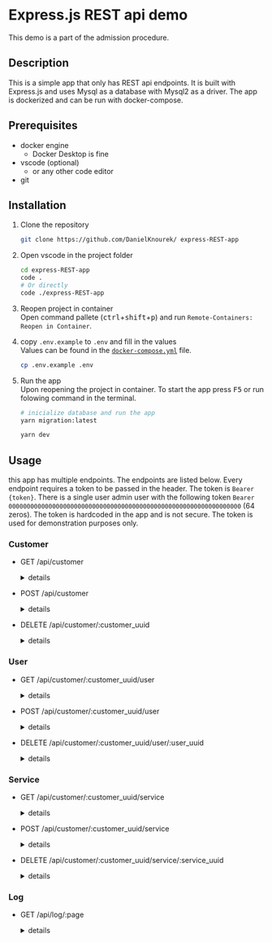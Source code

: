 # Express.js REST api demo

This demo is a part of the admission procedure.

## Description

This is a simple app that only has REST api endpoints. It is built with Express.js and uses Mysql as a database with Mysql2 as a driver. The app is dockerized and can be run with docker-compose.

## Prerequisites

- docker engine
    - Docker Desktop is fine
- vscode (optional)
    - or any other code editor
- git


## Installation

1. Clone the repository
    ```BASH
    git clone https://github.com/DanielKnourek/ express-REST-app
    ```

2. Open vscode in the project folder
    ```BASH
    cd express-REST-app
    code .
    # Or directly
    code ./express-REST-app
    ```

3. Reopen project in container  
Open command pallete (<kbd>ctrl</kbd>+<kbd>shift</kbd>+<kbd>p</kbd>) and run `Remote-Containers: Reopen in Container`.

4. copy `.env.example` to `.env` and fill in the values  
    Values can be found in the [`docker-compose.yml`](.devcontainer/docker-compose.yml#L24) file.

    ```BASH
    cp .env.example .env
    ```

5. Run the app  
Upon reopening the project in container. To start the app press <kbd>F5</kbd> or run folowing command in the terminal.
    ```BASH
    # inicialize database and run the app 
    yarn migration:latest

    yarn dev
    ```

## Usage

this app has multiple endpoints. The endpoints are listed below. Every endpoint requires a token to be passed in the header. The token is `Bearer {token}`. There is a single user admin user with the following token `Bearer 0000000000000000000000000000000000000000000000000000000000000000` (64 zeros). The token is hardcoded in the app and is not secure. The token is used for demonstration purposes only.

### Customer

- GET /api/customer
    <details>
    <summary>details</summary>

    List all customers. This endpoint requires an admin token in the header.
    ```yaml
    - method: GET
    - path: /api/customer
    - headers:
        - Authorization: Bearer {token}
    - access: admin
    ```

    example:

    ```BASH
    # Works! ✔
    # returns all customers, array with one system customer
    curl -X GET -H "Content-Type: application/json" --header 'Authorization: Bearer 0000000000000000000000000000000000000000000000000000000000000000' http://localhost:8000/api/customer

    # Doesn't work! ❌
    # returns `Missing or invalid access token`
    curl -H "Content-Type: application/json" -X GET http://localhost:8000/api/customer
    ```
    </details>

- POST /api/customer
    <details>
    <summary>details</summary>

    Create a new customer. This endpoint requires an admin token in the header.
    ```yaml
    - method: POST
    - path: /api/customer
    - headers:
        - Authorization: Bearer {token}
    - access: admin
    - body:
        - name: string
    ```

    example:

    ```BASH
    # Works! ✔
    # returns the created customer
    curl -X POST -H "Content-Type: application/json" --header 'Authorization: Bearer 0000000000000000000000000000000000000000000000000000000000000000' -d '{ "display_name": "UK secret service" }' http://localhost:8000/api/customer

    # Doesn't work! ❌
    # returns `Invalid data for new customer`
    curl -X POST -H "Content-Type: application/json" --header 'Authorization: Bearer 0000000000000000000000000000000000000000000000000000000000000000' http://localhost:8000/api/customer
    ```
    </details>

- DELETE /api/customer/:customer_uuid
    <details>
    <summary>details</summary>

    Delete a customer. This endpoint requires an admin token in the header.
    ```yaml
    - method: DELETE
    - path: /api/customer/:customer_uuid
    - headers:
        - Authorization: Bearer {token}
    - access: admin
    ```

    example:

    ```BASH
    # Works! ✔
    # returns the deleted customer
    # '939546c4-a831-48d5-a95f-d3fdb1f76f4e' is the uuid of the customer returned by the POST request previously or from the GET request
    curl -X DELETE -H "Content-Type: application/json" --header 'Authorization: Bearer 0000000000000000000000000000000000000000000000000000000000000000' http://localhost:8000/api/customer/939546c4-a831-48d5-a95f-d3fdb1f76f4e
    ```
    </details>

### User

- GET /api/customer/:customer_uuid/user
    <details>
    <summary>details</summary>

    List all users of a customer. This endpoint requires an member or admin token in the header.
    ```yaml
    - method: GET
    - path: /api/customer/:customer_uuid/user
    - headers:
        - Authorization: Bearer {token}
    - access: member, admin
    ```
    example:

    ```BASH
    # Works! ✔
    # returns array of users
    # '99dd505a-dbb5-4f83-9798-c9bab2fe38fc' is the uuid of the customer returned by the POST request previously or from the GET request. Currently, there is no user under this customer uuid. try agin after creating a user.
    curl -X GET -H "Content-Type: application/json" --header 'Authorization: Bearer 0000000000000000000000000000000000000000000000000000000000000000' http://localhost:8000/api/customer/99dd505a-dbb5-4f83-9798-c9bab2fe38fc/user
    ```
    </details>
    
- POST /api/customer/:customer_uuid/user
    <details>
    <summary>details</summary>

    Create a new user. This endpoint requires an member or admin token in the header.
    ```yaml
    - method: POST
    - path: /api/customer/:customer_uuid/user
    - headers:
        - Authorization: Bearer {token}
    - access: member, admin
    ```
    example:

    ```BASH
    # Works! ✔
    # returns the created user
    # '99dd505a-dbb5-4f83-9798-c9bab2fe38fc' is the uuid of the customer returned by the POST request previously or from the GET request.
    curl -X POST -H "Content-Type: application/json" --header 'Authorization: Bearer 0000000000000000000000000000000000000000000000000000000000000000' -d '{ "username":"M", "full_name": "Agent M", "role": "customer" }' http://localhost:8000/api/customer99dd505a-dbb5-4f83-9798-c9bab2fe38fc/user
    
    # Works! ✔
    # returns the created user
    # User that is member of this customer can also create a user. eg. using access token of Agent M.
    curl -X POST -H "Content-Type: application/json" --header 'Authorization: Bearer CC5D0FA4FC5A9B83E737337B60E90057967B11BC47524090606F361A6EDF1937' -d '{ "username": "bond007", "full_name": "James Bond", "role": "customer" }' http://localhost:8000/api/customer/99dd505a-dbb5-4f83-9798-c9bab2fe38fc/user
    ```
    </details>

- DELETE /api/customer/:customer_uuid/user/:user_uuid
    <details>
    <summary>details</summary>

    Delete a user. This endpoint requires an member or admin token in the header.
    ```yaml
    - method: DELETE
    - path: /api/customer/:customer_uuid/user/:user_uuid
    - headers:
        - Authorization: Bearer {token}
    - access: member, admin
    ```
    example:

    ```BASH
    # Works! ✔
    # returns uuid of deleted user
    curl -X DELETE -H "Content-Type: application/json" --header 'Authorization: Bearer CC5D0FA4FC5A9B83E737337B60E90057967B11BC47524090606F361A6EDF1937' http://localhost:8000/api/customer/99dd505a-dbb5-4f83-9798-c9bab2fe38fc/user/88ed9414-4a2b-4d90-bd7f-186d50982d30
    ```
    </details>

### Service

- GET /api/customer/:customer_uuid/service
    <details>
    <summary>details</summary>

    List all services of a customer. This endpoint requires an member or admin token in the header.
    ```yaml
    - method: GET
    - path: /api/customer/:customer_uuid/service
    - headers:
        - Authorization: Bearer {token}
    - access: member, admin
    ```
    example:

    ```BASH
    # Works! ✔
    # returns array of services
    # '99dd505a-dbb5-4f83-9798-c9bab2fe38fc' is the uuid of the customer returned by the POST request previously or from the GET request. Currently, there is no service under this customer uuid. try agin after creating a service.
    curl -X GET -H "Content-Type: application/json" --header 'Authorization: Bearer CC5D0FA4FC5A9B83E737337B60E90057967B11BC47524090606F361A6EDF1937' http://localhost:8000/api/customer/99dd505a-dbb5-4f83-9798-c9bab2fe38fc/service
    ```
    </details>

- POST /api/customer/:customer_uuid/service
    <details>
    <summary>details</summary>

    Create a new service. This endpoint requires an member or admin token in the header.
    ```yaml
    - method: POST
    - path: /api/customer/:customer_uuid/service
    - headers:
        - Authorization: Bearer {token}
    - access: member, admin
    ```
    example:

    ```BASH
    # Works! ✔
    # returns the created service
    curl -X POST -H "Content-Type: application/json" --header 'Authorization: Bearer 0000000000000000000000000000000000000000000000000000000000000000' -d '{ "display_name": "Target disposal" }' http://localhost:8000/api/customer/99dd505a-dbb5-4f83-9798-c9bab2fe38fc/service

    # Works! ✔
    # returns the created service
    # User that is member of this customer can also create a service. eg. using access token of Agent M.
    curl -X POST -H "Content-Type: application/json" --header 'Authorization: Bearer CC5D0FA4FC5A9B83E737337B60E90057967B11BC47524090606F361A6EDF1937' -d '{ "display_name": "VIP escort" }' http://localhost:8000/api/customer/99dd505a-dbb5-4f83-9798-c9bab2fe38fc/service
    ```
    </details>

- DELETE /api/customer/:customer_uuid/service/:service_uuid
    <details>
    <summary>details</summary>

    Delete a service. This endpoint requires an member or admin token in the header.
    ```yaml
    - method: DELETE
    - path: /api/customer/:customer_uuid/service/:service_uuid
    - headers:
        - Authorization: Bearer {token}
    - access: member, admin
    ```
    example:

    ```BASH
    # Works! ✔
    # returns uuid of deleted service
    curl -X DELETE -H "Content-Type: application/json" --header 'Authorization: Bearer CC5D0FA4FC5A9B83E737337B60E90057967B11BC47524090606F361A6EDF1937' http://localhost:8000/api/customer/99dd505a-dbb5-4f83-9798-c9bab2fe38fc/service/d7d30b19-2a5d-4dc3-9a6c-5ec4289a2b49
    ```
    </details>

### Log

- GET /api/log/:page
    <details>
    <summary>details</summary>

    List one page of logs. This endpoint requires an admin token in the header. Sorted from newest to oldest. page size is 50.
    ```yaml
    - method: GET
    - path: /api/log/:page
    - headers:
        - Authorization: Bearer {token}
    - access: admin
    ```
    example:

    ```BASH
    # Works! ✔
    # returns array of logs
    curl -X GET -H "Content-Type: application/json" --header 'Authorization: Bearer 0000000000000000000000000000000000000000000000000000000000000000' http://localhost:8000/api/log/0

    # Doesn't work! ❌
    # return 'Unauthorized'
    # Agent M is not an admin, so he can't access the logs.
    curl -X GET -H "Content-Type: application/json" --header 'Authorization: Bearer CC5D0FA4FC5A9B83E737337B60E90057967B11BC47524090606F361A6EDF1937' http://localhost:8000/api/log/0
    ```
    </details>
